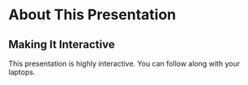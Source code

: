 # About This Presentation
## Making It Interactive

This presentation is highly interactive. You can follow along with your laptops.

